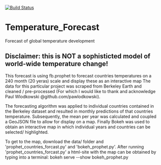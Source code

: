 [![Build Status](https://travis-ci.org/mkoeppel/Temperature_Forecast.svg?branch=master)](https://travis-ci.org/mkoeppel/Temperature_Forecast)

# Temperature_Forecast
Forecast of global temperature development

## Disclaimer: this is NOT a sophisticted model of world-wide temperature change!

This forecast is using fb.prophet to forecast countries temperatures on a 240 month (20 yeras) scale and display these as an interactive map
The data for this particular project was scraped from Berkeley Earth and cleaned / pre-processed (For which I would like to thank and acknowledge Paul Wlodkowski @github.com/pawlodkowski).

The forecasting algorithm was applied to individual countries contained in the Berkeley dataset and resulted in monthly predictions of that countries temperature.
Subsequently, the mean per year was calculated and coupled a GeoJSON file to allow for display on a map.
Finally Bokeh was used to obtain an interactive map in which individual years and countries can be selected/ highlighted.

To get to the map, download the data/ folder and 'prophet_countries_forcast.py' and 'bokeh_prophet.py'. After running 'prophet_countries_forcast.py'
a html-site with the map can be obtained by typing into a terminal: bokeh serve --show bokeh_prophet.py
